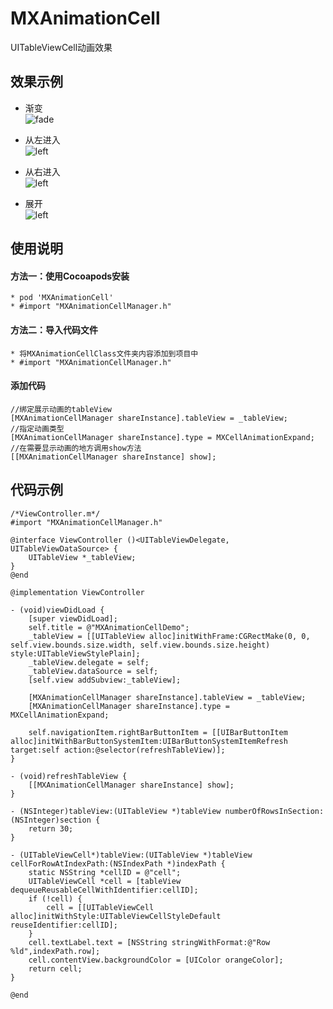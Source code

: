 # MXAnimationCell
UITableViewCell动画效果
## 效果示例
* 渐变<br/>![fade](https://github.com/iamhmx/MXAnimationCell/blob/master/MXAnimationCellDemo/screenshots/fade.gif)
  
* 从左进入<br/>![left](https://github.com/iamhmx/MXAnimationCell/blob/master/MXAnimationCellDemo/screenshots/left.gif)

* 从右进入<br/>![left](https://github.com/iamhmx/MXAnimationCell/blob/master/MXAnimationCellDemo/screenshots/right.gif)

* 展开<br/>![left](https://github.com/iamhmx/MXAnimationCell/blob/master/MXAnimationCellDemo/screenshots/expand.gif)

## 使用说明
#### 方法一：使用Cocoapods安装
    * pod 'MXAnimationCell'
    * #import "MXAnimationCellManager.h"
#### 方法二：导入代码文件
    * 将MXAnimationCellClass文件夹内容添加到项目中
    * #import "MXAnimationCellManager.h"
#### 添加代码
```objc
//绑定展示动画的tableView
[MXAnimationCellManager shareInstance].tableView = _tableView;
//指定动画类型
[MXAnimationCellManager shareInstance].type = MXCellAnimationExpand;
//在需要显示动画的地方调用show方法
[[MXAnimationCellManager shareInstance] show];
```
## 代码示例
```objc
/*ViewController.m*/
#import "MXAnimationCellManager.h"

@interface ViewController ()<UITableViewDelegate, UITableViewDataSource> {
    UITableView *_tableView;
}
@end

@implementation ViewController

- (void)viewDidLoad {
    [super viewDidLoad];
    self.title = @"MXAnimationCellDemo";
    _tableView = [[UITableView alloc]initWithFrame:CGRectMake(0, 0, self.view.bounds.size.width, self.view.bounds.size.height) style:UITableViewStylePlain];
    _tableView.delegate = self;
    _tableView.dataSource = self;
    [self.view addSubview:_tableView];
    
    [MXAnimationCellManager shareInstance].tableView = _tableView;
    [MXAnimationCellManager shareInstance].type = MXCellAnimationExpand;
    
    self.navigationItem.rightBarButtonItem = [[UIBarButtonItem alloc]initWithBarButtonSystemItem:UIBarButtonSystemItemRefresh target:self action:@selector(refreshTableView)];
}

- (void)refreshTableView {
    [[MXAnimationCellManager shareInstance] show];
}

- (NSInteger)tableView:(UITableView *)tableView numberOfRowsInSection:(NSInteger)section {
    return 30;
}

- (UITableViewCell*)tableView:(UITableView *)tableView cellForRowAtIndexPath:(NSIndexPath *)indexPath {
    static NSString *cellID = @"cell";
    UITableViewCell *cell = [tableView dequeueReusableCellWithIdentifier:cellID];
    if (!cell) {
        cell = [[UITableViewCell alloc]initWithStyle:UITableViewCellStyleDefault reuseIdentifier:cellID];
    }
    cell.textLabel.text = [NSString stringWithFormat:@"Row %ld",indexPath.row];
    cell.contentView.backgroundColor = [UIColor orangeColor];
    return cell;
}

@end
```
